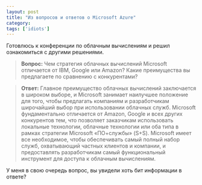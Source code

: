 ```yaml
---
layout: post
title: "Из вопросов и ответов о Microsoft Azure"
category: 
tags: ['idiots']
---
```

Готовлюсь к конференции по облачным вычислениям и решил ознакомиться с другими решениями.

> **Вопрос:** Чем стратегия облачных вычислений Microsoft отличается от IBM, Google или Amazon? Какие преимущества вы предлагаете по сравнению с конкурентами?

> **Ответ:** Главное преимущество облачных вычислений заключается в широком выборе, и Microsoft занимает наилучшее положение для того, чтобы предлагать компаниям и разработчикам широчайший выбор при использовании облачных служб. Microsoft фундаментально отличается от Amazon, Google и всех других конкурентов тем, что позволяет заказчикам использовать локальные технологии, облачные технологии или оба типа в рамках стратегии Microsoft «ПО+службы» (S+S). Microsoft имеет все необходимое, чтобы обеспечивать самый полный набор служб, охватывающий частных клиентов и компании, и предоставлять разработчикам самый функциональный инструмент для доступа к облачным вычислениям.

У меня в свою очередь вопрос, вы увидели хоть бит информации в ответе?
